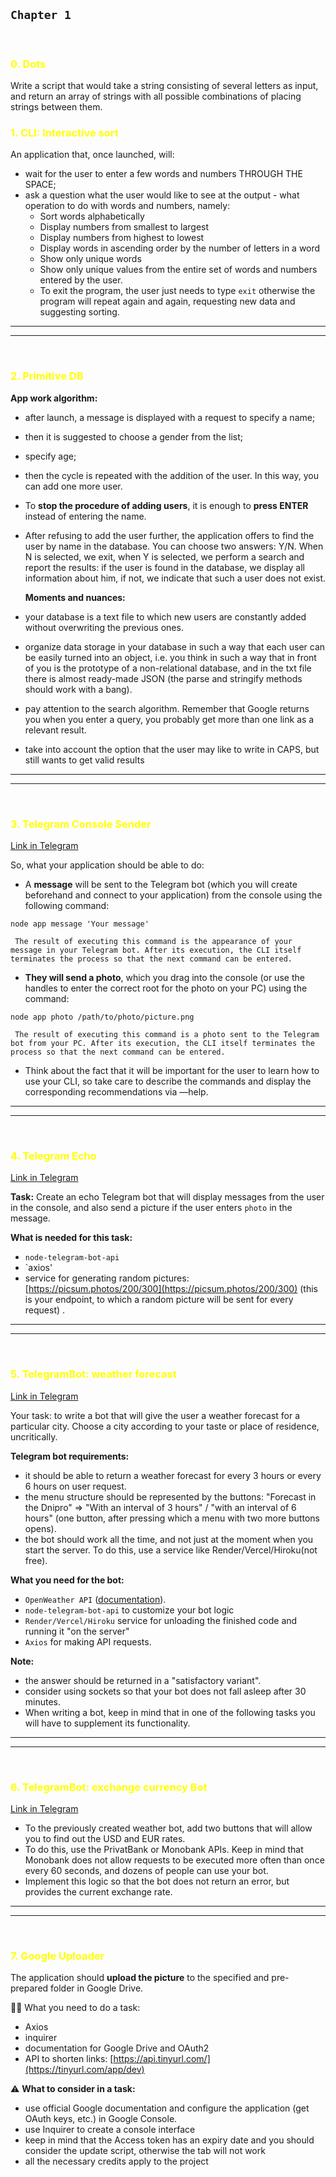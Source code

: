 ## `Chapter 1`

<br/>
<h3><span style="color:yellow">0. <b>Dots</b> </span></h3>Write a script that would take a string consisting of several letters as input, and return an array of strings with all possible combinations of placing strings between them.

<br/>
<h3><span style="color:yellow">1. <b>CLI: Interactive sort </b></span></h3>An application that, once launched, will:

- wait for the user to enter a few words and numbers THROUGH THE SPACE;
- ask a question what the user would like to see at the output - what operation to do with words and numbers, namely:
  - Sort words alphabetically
  - Display numbers from smallest to largest
  - Display numbers from highest to lowest
  - Display words in ascending order by the number of letters in a word
  - Show only unique words
  - Show only unique values from the entire set of words and numbers entered by the user.
  - To exit the program, the user just needs to type `exit` otherwise the program will repeat again and again, requesting new data and suggesting sorting.

---
---
<br/>
<h3><span style="color:yellow">2. <b>Primitive DB</b></span></h3>

**App work algorithm:**

- after launch, a message is displayed with a request to specify a name;
- then it is suggested to choose a gender from the list;
- specify age;
- then the cycle is repeated with the addition of the user. In this way, you can add one more user.
- To **stop the procedure of adding users**, it is enough to **press ENTER** instead of entering the name.
- After refusing to add the user further, the application offers to find the user by name in the database. You can choose two answers: Y/N. When N is selected, we exit, when Y is selected, we perform a search and report the results: if the user is found in the database, we display all information about him, if not, we indicate that such a user does not exist.

  **Moments and nuances:**

- your database is a text file to which new users are constantly added without overwriting the previous ones.
- organize data storage in your database in such a way that each user can be easily turned into an object, i.e. you think in such a way that in front of you is the prototype of a non-relational database, and in the txt file there is almost ready-made JSON (the parse and stringify methods should work with a bang).
- pay attention to the search algorithm. Remember that Google returns you when you enter a query, you probably get more than one link as a relevant result.
- take into account the option that the user may like to write in CAPS, but still wants to get valid results

---
---
<br/>
<h3><span style="color:yellow">3. <b>Telegram Console Sender</b></span></h3>
<a href="https://t.me/console_senderBot" target="_blank">Link in Telegram</a>

So, what your application should be able to do:

- A **message** will be sent to the Telegram bot (which you will create beforehand and connect to your application) from the console using the following command:

`node app message 'Your message'`

     The result of executing this command is the appearance of your message in your Telegram bot. After its execution, the CLI itself terminates the process so that the next command can be entered.

- **They will send a photo**, which you drag into the console (or use the handles to enter the correct root for the photo on your PC) using the command:

`node app photo /path/to/photo/picture.png`

     The result of executing this command is a photo sent to the Telegram bot from your PC. After its execution, the CLI itself terminates the process so that the next command can be entered.

- Think about the fact that it will be important for the user to learn how to use your CLI, so take care to describe the commands and display the corresponding recommendations via —help.

---
---
<br/>
<h3><span style="color:yellow">4. <b>Telegram Echo</b></span></h3>
<a href="https://t.me/WeatherForecast_and_RateBot" target="_blank">Link in Telegram</a>

**Task:** Create an echo Telegram bot that will display messages from the user in the console, and also send a picture if the user enters `photo` in the message.

**What is needed for this task:**

- `node-telegram-bot-api`
- `axios'
- service for generating random pictures: [https://picsum.photos/200/300](https://picsum.photos/200/300) (this is your endpoint, to which a random picture will be sent for every request) .

---
---
<br/>
<h3><span style="color:yellow">5. <b>TelegramBot: weather forecast</b></span></h3>
<a href="https://t.me/WeatherForecast_and_RateBot" target="_blank">Link in Telegram</a>

Your task: to write a bot that will give the user a weather forecast for a particular city. Choose a city according to your taste or place of residence, uncritically.

**Telegram bot requirements:**

- it should be able to return a weather forecast for every 3 hours or every 6 hours on user request.
- the menu structure should be represented by the buttons: "Forecast in the Dnipro" ⇒ "With an interval of 3 hours" / "with an interval of 6 hours" (one button, after pressing which a menu with two more buttons opens).
- the bot should work all the time, and not just at the moment when you start the server. To do this, use a service like Render/Vercel/Hiroku(not free).

**What you need for the bot:**

- `OpenWeather API` ([documentation](https://openweathermap.org/api)).
- `node-telegram-bot-api` to customize your bot logic
- `Render/Vercel/Hiroku` service for unloading the finished code and running it "on the server"
- `Axios` for making API requests.

**Note:**

- the answer should be returned in a "satisfactory variant".
- consider using sockets so that your bot does not fall asleep after 30 minutes.
- When writing a bot, keep in mind that in one of the following tasks you will have to supplement its functionality.

---
---
<br/>
<h3><span style="color:yellow">6. <b>TelegramBot: exchange currency Bot </b></span></h3>
<a href="https://t.me/WeatherForecast_and_RateBot" target="_blank">Link in Telegram</a>

- To the previously created weather bot, add two buttons that will allow you to find out the USD and EUR rates.
- To do this, use the PrivatBank or Monobank APIs. Keep in mind that Monobank does not allow requests to be executed more often than once every 60 seconds, and dozens of people can use your bot.
- Implement this logic so that the bot does not return an error, but provides the current exchange rate.

---
---
<br/>
<h3><span style="color:yellow">7. <b>Google Uploader</b></span></h3>

The application should **upload the picture** to the specified and pre-prepared folder in Google Drive.

🤘🏻 What you need to do a task:

- Axios
- inquirer
- documentation for Google Drive and OAuth2
- API to shorten links: [https://api.tinyurl.com/](https://tinyurl.com/app/dev)

⚠️ **What to consider in a task:**

- use official Google documentation and configure the application (get OAuth keys, etc.) in Google Console.
- use Inquirer to create a console interface
- keep in mind that the Access token has an expiry date and you should consider the update script, otherwise the tab will not work
- all the necessary credits apply to the project

<br/><br/>

